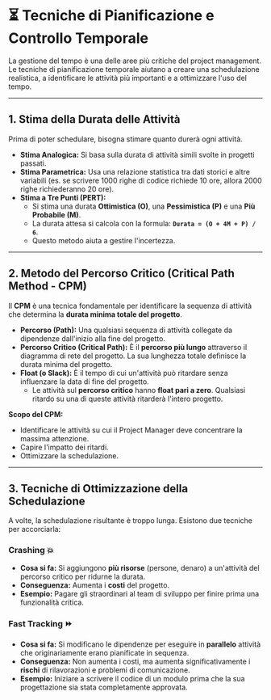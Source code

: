 # ⏳ Tecniche di Pianificazione e Controllo Temporale

La gestione del tempo è una delle aree più critiche del project management. Le tecniche di pianificazione temporale aiutano a creare una schedulazione realistica, a identificare le attività più importanti e a ottimizzare l'uso del tempo.

---

## 1. Stima della Durata delle Attività

Prima di poter schedulare, bisogna stimare quanto durerà ogni attività.

*   **Stima Analogica:** Si basa sulla durata di attività simili svolte in progetti passati.
*   **Stima Parametrica:** Usa una relazione statistica tra dati storici e altre variabili (es. se scrivere 1000 righe di codice richiede 10 ore, allora 2000 righe richiederanno 20 ore).
*   **Stima a Tre Punti (PERT):**
    *   Si stima una durata **Ottimistica (O)**, una **Pessimistica (P)** e una **Più Probabile (M)**.
    *   La durata attesa si calcola con la formula: **`Durata = (O + 4M + P) / 6`**.
    *   Questo metodo aiuta a gestire l'incertezza.

---

## 2. Metodo del Percorso Critico (Critical Path Method - CPM)

Il **CPM** è una tecnica fondamentale per identificare la sequenza di attività che determina la **durata minima totale del progetto**.

*   **Percorso (Path):** Una qualsiasi sequenza di attività collegate da dipendenze dall'inizio alla fine del progetto.
*   **Percorso Critico (Critical Path):** È il **percorso più lungo** attraverso il diagramma di rete del progetto. La sua lunghezza totale definisce la durata minima del progetto.
*   **Float (o Slack):** È il tempo di cui un'attività può ritardare senza influenzare la data di fine del progetto.
    *   Le attività sul **percorso critico** hanno **float pari a zero**. Qualsiasi ritardo su una di queste attività ritarderà l'intero progetto.

**Scopo del CPM:**
*   Identificare le attività su cui il Project Manager deve concentrare la massima attenzione.
*   Capire l'impatto dei ritardi.
*   Ottimizzare la schedulazione.

---

## 3. Tecniche di Ottimizzazione della Schedulazione

A volte, la schedulazione risultante è troppo lunga. Esistono due tecniche per accorciarla:

### Crashing 💥
*   **Cosa si fa:** Si aggiungono **più risorse** (persone, denaro) a un'attività del percorso critico per ridurne la durata.
*   **Conseguenza:** Aumenta i **costi** del progetto.
*   **Esempio:** Pagare gli straordinari al team di sviluppo per finire prima una funzionalità critica.

### Fast Tracking ⏩
*   **Cosa si fa:** Si modificano le dipendenze per eseguire in **parallelo** attività che originariamente erano pianificate in sequenza.
*   **Conseguenza:** Non aumenta i costi, ma aumenta significativamente i **rischi** di rilavorazioni e problemi di comunicazione.
*   **Esempio:** Iniziare a scrivere il codice di un modulo prima che la sua progettazione sia stata completamente approvata.
